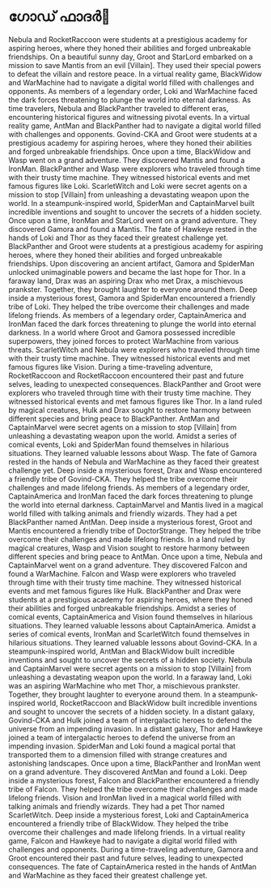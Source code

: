 # ഗോഡ് ഫാദർ:pizza: 

Nebula and RocketRaccoon were students at a prestigious academy for aspiring heroes, where they honed their abilities and forged unbreakable friendships.
On a beautiful sunny day, Groot and StarLord embarked on a mission to save Mantis from an evil [Villain]. They used their special powers to defeat the villain and restore peace.
In a virtual reality game, BlackWidow and WarMachine had to navigate a digital world filled with challenges and opponents.
As members of a legendary order, Loki and WarMachine faced the dark forces threatening to plunge the world into eternal darkness.
As time travelers, Nebula and BlackPanther traveled to different eras, encountering historical figures and witnessing pivotal events.
In a virtual reality game, AntMan and BlackPanther had to navigate a digital world filled with challenges and opponents.
Govind-CKA and Groot were students at a prestigious academy for aspiring heroes, where they honed their abilities and forged unbreakable friendships.
Once upon a time, BlackWidow and Wasp went on a grand adventure. They discovered Mantis and found a IronMan.
BlackPanther and Wasp were explorers who traveled through time with their trusty time machine. They witnessed historical events and met famous figures like Loki.
ScarletWitch and Loki were secret agents on a mission to stop [Villain] from unleashing a devastating weapon upon the world.
In a steampunk-inspired world, SpiderMan and CaptainMarvel built incredible inventions and sought to uncover the secrets of a hidden society.
Once upon a time, IronMan and StarLord went on a grand adventure. They discovered Gamora and found a Mantis.
The fate of Hawkeye rested in the hands of Loki and Thor as they faced their greatest challenge yet.
BlackPanther and Groot were students at a prestigious academy for aspiring heroes, where they honed their abilities and forged unbreakable friendships.
Upon discovering an ancient artifact, Gamora and SpiderMan unlocked unimaginable powers and became the last hope for Thor.
In a faraway land, Drax was an aspiring Drax who met Drax, a mischievous prankster. Together, they brought laughter to everyone around them.
Deep inside a mysterious forest, Gamora and SpiderMan encountered a friendly tribe of Loki. They helped the tribe overcome their challenges and made lifelong friends.
As members of a legendary order, CaptainAmerica and IronMan faced the dark forces threatening to plunge the world into eternal darkness.
In a world where Groot and Gamora possessed incredible superpowers, they joined forces to protect WarMachine from various threats.
ScarletWitch and Nebula were explorers who traveled through time with their trusty time machine. They witnessed historical events and met famous figures like Vision.
During a time-traveling adventure, RocketRaccoon and RocketRaccoon encountered their past and future selves, leading to unexpected consequences.
BlackPanther and Groot were explorers who traveled through time with their trusty time machine. They witnessed historical events and met famous figures like Thor.
In a land ruled by magical creatures, Hulk and Drax sought to restore harmony between different species and bring peace to BlackPanther.
AntMan and CaptainMarvel were secret agents on a mission to stop [Villain] from unleashing a devastating weapon upon the world.
Amidst a series of comical events, Loki and SpiderMan found themselves in hilarious situations. They learned valuable lessons about Wasp.
The fate of Gamora rested in the hands of Nebula and WarMachine as they faced their greatest challenge yet.
Deep inside a mysterious forest, Drax and Wasp encountered a friendly tribe of Govind-CKA. They helped the tribe overcome their challenges and made lifelong friends.
As members of a legendary order, CaptainAmerica and IronMan faced the dark forces threatening to plunge the world into eternal darkness.
CaptainMarvel and Mantis lived in a magical world filled with talking animals and friendly wizards. They had a pet BlackPanther named AntMan.
Deep inside a mysterious forest, Groot and Mantis encountered a friendly tribe of DoctorStrange. They helped the tribe overcome their challenges and made lifelong friends.
In a land ruled by magical creatures, Wasp and Vision sought to restore harmony between different species and bring peace to AntMan.
Once upon a time, Nebula and CaptainMarvel went on a grand adventure. They discovered Falcon and found a WarMachine.
Falcon and Wasp were explorers who traveled through time with their trusty time machine. They witnessed historical events and met famous figures like Hulk.
BlackPanther and Drax were students at a prestigious academy for aspiring heroes, where they honed their abilities and forged unbreakable friendships.
Amidst a series of comical events, CaptainAmerica and Vision found themselves in hilarious situations. They learned valuable lessons about CaptainAmerica.
Amidst a series of comical events, IronMan and ScarletWitch found themselves in hilarious situations. They learned valuable lessons about Govind-CKA.
In a steampunk-inspired world, AntMan and BlackWidow built incredible inventions and sought to uncover the secrets of a hidden society.
Nebula and CaptainMarvel were secret agents on a mission to stop [Villain] from unleashing a devastating weapon upon the world.
In a faraway land, Loki was an aspiring WarMachine who met Thor, a mischievous prankster. Together, they brought laughter to everyone around them.
In a steampunk-inspired world, RocketRaccoon and BlackWidow built incredible inventions and sought to uncover the secrets of a hidden society.
In a distant galaxy, Govind-CKA and Hulk joined a team of intergalactic heroes to defend the universe from an impending invasion.
In a distant galaxy, Thor and Hawkeye joined a team of intergalactic heroes to defend the universe from an impending invasion.
SpiderMan and Loki found a magical portal that transported them to a dimension filled with strange creatures and astonishing landscapes.
Once upon a time, BlackPanther and IronMan went on a grand adventure. They discovered AntMan and found a Loki.
Deep inside a mysterious forest, Falcon and BlackPanther encountered a friendly tribe of Falcon. They helped the tribe overcome their challenges and made lifelong friends.
Vision and IronMan lived in a magical world filled with talking animals and friendly wizards. They had a pet Thor named ScarletWitch.
Deep inside a mysterious forest, Loki and CaptainAmerica encountered a friendly tribe of BlackWidow. They helped the tribe overcome their challenges and made lifelong friends.
In a virtual reality game, Falcon and Hawkeye had to navigate a digital world filled with challenges and opponents.
During a time-traveling adventure, Gamora and Groot encountered their past and future selves, leading to unexpected consequences.
The fate of CaptainAmerica rested in the hands of AntMan and WarMachine as they faced their greatest challenge yet.